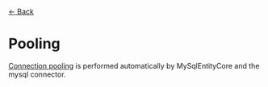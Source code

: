 [<- Back](../README.md)

# Pooling
[Connection pooling](https://dev.mysql.com/doc/connector-net/en/connector-net-connections-pooling.html#:~:text=Connection%20pooling%20works%20by%20keeping,This%20improves%20performance.) is performed automatically by MySqlEntityCore and the mysql connector.
